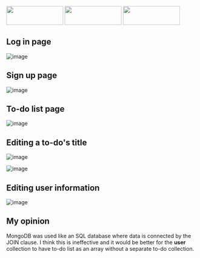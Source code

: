<img src="https://img.shields.io/badge/MongoDB-47A248?style=flat&logo=MongoDB&logoColor=white" width=150 height=50/> <img src="https://img.shields.io/badge/Express.js-339933?style=flat&logo=Node.js&logoColor=white" width=150 height=50/> <img src="https://img.shields.io/badge/React-61DAFB?style=flat&logo=React&logoColor=white" width=150 height=50/>

## Log in page
![image](https://user-images.githubusercontent.com/67142421/175507705-f635e670-f2dd-49f4-9ab8-a758ef472c53.png)

## Sign up page
![image](https://user-images.githubusercontent.com/67142421/175507815-b1c1f0af-87f4-430e-8dc9-c3a955ad5e68.png)

## To-do list page
![image](https://user-images.githubusercontent.com/67142421/175510077-0cdd59bd-35d8-41ed-a31a-c6f13c256c73.png)

## Editing a to-do's title
![image](https://user-images.githubusercontent.com/67142421/175510209-ba0159b7-e40d-499d-bb48-9f5b78d28579.png)

![image](https://user-images.githubusercontent.com/67142421/175510279-f179b60d-96c6-4bdf-a1c3-912c910c3202.png)

## Editing user information
![image](https://user-images.githubusercontent.com/67142421/175508254-803abf59-0364-4b46-b0c3-7207ce1b8996.png)

## My opinion
MongoDB was used like an SQL database where data is connected by the JOIN clause. I think this is ineffective and it would be better for the **user** collection to
have to-do list as an array without a separate to-do collection.
